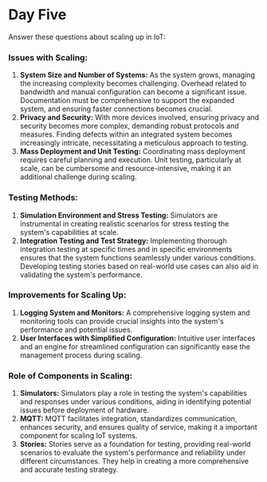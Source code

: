 # Day Five


Answer these questions about scaling up in IoT:
### Issues with Scaling:
1. **System Size and Number of Systems:** As the system grows, managing the increasing complexity becomes challenging. Overhead related to bandwidth and manual configuration can become a significant issue. Documentation must be comprehensive to support the expanded system, and ensuring faster connections becomes crucial.
2. **Privacy and Security:** With more devices involved, ensuring privacy and security becomes more complex, demanding robust protocols and measures. Finding defects within an integrated system becomes increasingly intricate, necessitating a meticulous approach to testing.
3. **Mass Deployment and Unit Testing:** Coordinating mass deployment requires careful planning and execution. Unit testing, particularly at scale, can be cumbersome and resource-intensive, making it an additional challenge during scaling.

### Testing Methods:
1. **Simulation Environment and Stress Testing:** Simulators are instrumental in creating realistic scenarios for stress testing the system's capabilities at scale.
2. **Integration Testing and Test Strategy:** Implementing thorough integration testing at specific times and in specific environments ensures that the system functions seamlessly under various conditions. Developing testing stories based on real-world use cases can also aid in validating the system's performance.

### Improvements for Scaling Up:
1. **Logging System and Monitors:** A comprehensive logging system and monitoring tools can provide crucial insights into the system's performance and potential issues.
2. **User Interfaces with Simplified Configuration:** Intuitive user interfaces and an engine for streamlined configuration can significantly ease the management process during scaling.

### Role of Components in Scaling:
1. **Simulators:** Simulators play a role in testing the system's capabilities and responses under various conditions, aiding in identifying potential issues before deployment of hardware.
2. **MQTT:** MQTT facilitates integration, standardizes communication, enhances security, and ensures quality of service, making it a important component for scaling IoT systems.
3. **Stories:** Stories serve as a foundation for testing, providing real-world scenarios to evaluate the system's performance and reliability under different circumstances. They help in creating a more comprehensive and accurate testing strategy.


